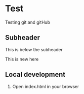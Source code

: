 # Test

Testing git and gitHub


## Subheader

This is below the subheader

This is new here

## Local development

1. Open index.html in your browser